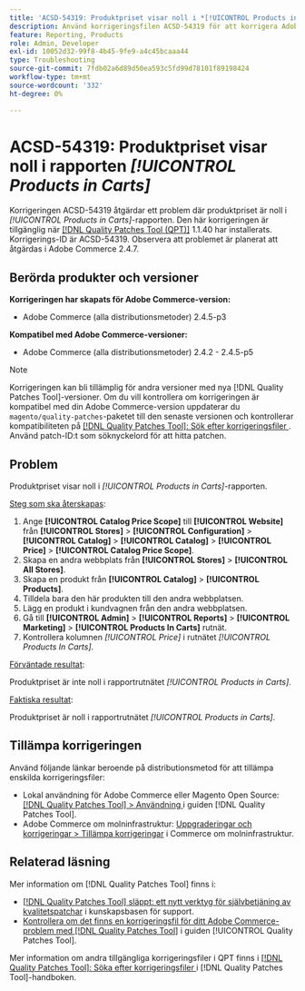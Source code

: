 ```yaml
---
title: 'ACSD-54319: Produktpriset visar noll i *[!UICONTROL Products in Carts]*-rapporten'
description: Använd korrigeringsfilen ACSD-54319 för att korrigera Adobe Commerce-problemet där produktpriset är noll i *[!UICONTROL Products in Carts]*-rapporten
feature: Reporting, Products
role: Admin, Developer
exl-id: 10052d32-99f8-4b45-9fe9-a4c45bcaaa44
type: Troubleshooting
source-git-commit: 7fdb02a6d89d50ea593c5fd99d78101f89198424
workflow-type: tm+mt
source-wordcount: '332'
ht-degree: 0%

---
```


# ACSD-54319: Produktpriset visar noll i rapporten *[!UICONTROL Products in Carts]*

Korrigeringen ACSD-54319 åtgärdar ett problem där produktpriset är noll i *[!UICONTROL Products in Carts]*-rapporten. Den här korrigeringen är tillgänglig när [[!DNL Quality Patches Tool (QPT)]](https://experienceleague.adobe.com/sv/docs/commerce-operations/tools/quality-patches-tool/quality-patches-tool-to-self-serve-quality-patches) 1.1.40 har installerats. Korrigerings-ID är ACSD-54319. Observera att problemet är planerat att åtgärdas i Adobe Commerce 2.4.7.

## Berörda produkter och versioner

**Korrigeringen har skapats för Adobe Commerce-version:**

* Adobe Commerce (alla distributionsmetoder) 2.4.5-p3

**Kompatibel med Adobe Commerce-versioner:**

* Adobe Commerce (alla distributionsmetoder) 2.4.2 - 2.4.5-p5

>[!NOTE]
>
>Korrigeringen kan bli tillämplig för andra versioner med nya [!DNL Quality Patches Tool]-versioner. Om du vill kontrollera om korrigeringen är kompatibel med din Adobe Commerce-version uppdaterar du `magento/quality-patches`-paketet till den senaste versionen och kontrollerar kompatibiliteten på [[!DNL Quality Patches Tool]: Sök efter korrigeringsfiler ](https://experienceleague.adobe.com/tools/commerce-quality-patches/index.html?lang=sv-SE). Använd patch-ID:t som söknyckelord för att hitta patchen.

## Problem

Produktpriset visar noll i *[!UICONTROL Products in Carts]*-rapporten.

<u>Steg som ska återskapas</u>:

1. Ange **[!UICONTROL Catalog Price Scope]** till **[!UICONTROL Website]** från **[!UICONTROL Stores]** > **[!UICONTROL Configuration]** > **[!UICONTROL Catalog]** > **[!UICONTROL Catalog]** > **[!UICONTROL Price]** > **[!UICONTROL Catalog Price Scope]**.
1. Skapa en andra webbplats från **[!UICONTROL Stores]** > **[!UICONTROL All Stores]**.
1. Skapa en produkt från **[!UICONTROL Catalog]** > **[!UICONTROL Products]**.
1. Tilldela bara den här produkten till den andra webbplatsen.
1. Lägg en produkt i kundvagnen från den andra webbplatsen.
1. Gå till **[!UICONTROL Admin]** > **[!UICONTROL Reports]** > **[!UICONTROL Marketing]** > **[!UICONTROL Products In Carts]** rutnät.
1. Kontrollera kolumnen *[!UICONTROL Price]* i rutnätet *[!UICONTROL Products In Carts]*.

<u>Förväntade resultat</u>:

Produktpriset är inte noll i rapportrutnätet *[!UICONTROL Products in Carts]*.

<u>Faktiska resultat</u>:

Produktpriset är noll i rapportrutnätet *[!UICONTROL Products in Carts]*.

## Tillämpa korrigeringen

Använd följande länkar beroende på distributionsmetod för att tillämpa enskilda korrigeringsfiler:

* Lokal användning för Adobe Commerce eller Magento Open Source: [[!DNL Quality Patches Tool] > Användning ](/help/tools/quality-patches-tool/usage.md) i guiden [!DNL Quality Patches Tool].
* Adobe Commerce om molninfrastruktur: [Uppgraderingar och korrigeringar > Tillämpa korrigeringar](https://experienceleague.adobe.com/docs/commerce-cloud-service/user-guide/develop/upgrade/apply-patches.html?lang=sv-SE) i Commerce om molninfrastruktur.

## Relaterad läsning

Mer information om [!DNL Quality Patches Tool] finns i:

* [[!DNL Quality Patches Tool] släppt: ett nytt verktyg för självbetjäning av kvalitetspatchar](https://experienceleague.adobe.com/sv/docs/commerce-operations/tools/quality-patches-tool/quality-patches-tool-to-self-serve-quality-patches) i kunskapsbasen för support.
* [Kontrollera om det finns en korrigeringsfil för ditt Adobe Commerce-problem med  [!DNL Quality Patches Tool]](/help/tools/quality-patches-tool/patches-available-in-qpt/check-patch-for-magento-issue-with-magento-quality-patches.md) i guiden [!UICONTROL Quality Patches Tool].


Mer information om andra tillgängliga korrigeringsfiler i QPT finns i [[!DNL Quality Patches Tool]: Söka efter korrigeringsfiler ](https://experienceleague.adobe.com/tools/commerce-quality-patches/index.html?lang=sv-SE) i [!DNL Quality Patches Tool]-handboken.
